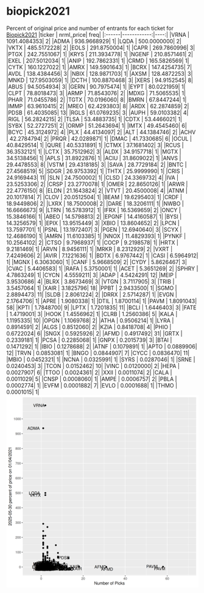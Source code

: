 # biopick2021
Percent of original price and number of entrants for each ticket for [Biopick2021](https://twitter.com/hashtag/Biopick2021)
|ticker |   nrml_price| freq|
|:------|------------:|----:|
|VRNA   | 1091.4084353|    2|
|ADMA   |  936.9668929|    1|
|LQDA   |  500.0000000|    2|
|VKTX   |  485.5172228|    2|
|EOLS   |  291.8750004|    1|
|CAPR   |  269.7860996|    3|
|PTGX   |  242.7551067|    1|
|KRYS   |  211.3934778|    1|
|NGENF  |  210.8571461|    2|
|EXEL   |  207.5012034|    1|
|ANIP   |  192.7862331|    1|
|CRMD   |  165.5826569|    1|
|CYTK   |  160.1227022|    1|
|AMRX   |  149.5901643|    1|
|BCRX   |  147.4254735|    7|
|AVDL   |  138.4384456|    3|
|NBIX   |  128.9871703|    1|
|AXSM   |  128.4872253|    3|
|MNKD   |  127.9503059|    1|
|DCTH   |  100.8870468|    3|
|XERS   |   94.9152545|    8|
|ABUS   |   94.5054934|    3|
|GERN   |   90.7975474|    1|
|EYPT   |   80.0221959|    1|
|CLPT   |   78.8018473|    3|
|ARMP   |   71.8543076|    2|
|MDXG   |   71.5065535|    1|
|PHAR   |   71.0455786|    2|
|TGTX   |   70.0196060|    8|
|BMRN   |   67.8447244|    1|
|IMMP   |   63.9610415|    2|
|MREO   |   62.4293803|    8|
|ARDX   |   62.2874859|    2|
|PDSB   |   61.4035085|   13|
|RGLS   |   61.0769235|    3|
|AUPH   |   59.0103382|    4|
|RIGL   |   56.2824215|    2|
|TLSA   |   53.4883735|    1|
|CDTX   |   53.4466021|    1|
|SYBX   |   52.2727251|    2|
|ORMP   |   51.2643694|    1|
|IMTX   |   49.4545460|    6|
|BCYC   |   45.3124972|    4|
|PLX    |   44.4134097|    2|
|ALT    |   44.1384746|    2|
|ACHV   |   42.2784794|    2|
|PRQR   |   42.0289871|    1|
|DMAC   |   41.7330685|    6|
|OCUL   |   40.8429514|    1|
|QURE   |   40.5331891|    1|
|CTMX   |   37.1681402|    3|
|RCUS   |   36.3532121|    1|
|LCTX   |   35.7512962|    3|
|ALDX   |   34.9157718|    1|
|MGTX   |   34.5138456|    1|
|APLS   |   31.8922876|    1|
|ACIU   |   31.8609022|    1|
|ANVS   |   29.4478553|    8|
|VSTM   |   29.4318185|    3|
|SAVA   |   28.7729184|    2|
|BNTC   |   27.4568519|    5|
|SDGR   |   26.9753392|    1|
|THTX   |   25.9999990|    1|
|CRIS   |   24.9169443|   11|
|SLN    |   24.7500002|    1|
|CLSD   |   24.3369732|    4|
|IVA    |   23.5253306|    2|
|CRSP   |   23.2770078|    1|
|OMER   |   22.8650126|    1|
|ARWR   |   22.4776150|    8|
|ELDN   |   21.1643824|    2|
|VTVT   |   20.4500008|    4|
|ATNM   |   20.1017814|    7|
|CLOV   |   20.0512504|    1|
|BEAM   |   19.6295403|    1|
|CRDF   |   18.9449806|    2|
|LXRX   |   18.7500008|    2|
|DARE   |   18.3206111|    1|
|NWBO   |   16.6666673|    9|
|LTRN   |   16.5783912|    1|
|IFRX   |   16.5369659|    2|
|ONCY   |   15.3846166|    1|
|ABEO   |   14.5798813|    2|
|EPGNF  |   14.4160587|    1|
|BYSI   |   14.3256579|    1|
|EPIX   |   13.9515449|    3|
|XBIO   |   13.8604652|    2|
|LPCN   |   13.7597701|    1|
|PSNL   |   13.1972407|    3|
|PGEN   |   12.6940640|    3|
|SCYX   |   12.4686190|    1|
|AMRN   |   11.6103385|    1|
|NNOX   |   11.4829393|    1|
|PYNKF  |   10.2564102|    2|
|CTSO   |    9.7968937|    1|
|COCP   |    9.2198578|    1|
|HRTX   |    9.2181469|    1|
|ARVN   |    8.9456111|    1|
|MRKR   |    8.2312929|    2|
|VXRT   |    7.4249606|    2|
|AVIR   |    7.1221636|    1|
|BDTX   |    6.9767442|    1|
|CASI   |    6.5964912|    1|
|MGNX   |    6.3063060|    1|
|CANF   |    5.9668509|    2|
|CYDY   |    5.8626467|    3|
|CVAC   |    5.4406583|    1|
|RAFA   |    5.3750001|    1|
|ACET   |    5.3651269|    2|
|SPHRY  |    4.7863249|    1|
|CYCN   |    4.5559211|    3|
|ADAP   |    4.5424291|   12|
|MEIP   |    3.9530686|    4|
|BLRX   |    3.8673469|    3|
|VTGN   |    3.7117905|    3|
|TRIB   |    3.5457064|    1|
|XAIR   |    3.1825796|   18|
|PPBT   |    2.9433500|    1|
|SGMO   |    2.8894473|   11|
|SLDB   |    2.8061224|    2|
|DRRX   |    2.5714287|    1|
|EVGN   |    2.1764706|    1|
|APRE   |    1.9080338|    1|
|DTIL   |    1.8700114|    1|
|PAVM   |    1.8091043|   58|
|KPTI   |    1.7848700|    9|
|LPTX   |    1.7201835|   11|
|BCLI   |    1.6446403|    3|
|FATE   |    1.4719001|    3|
|HOOK   |    1.4556962|    1|
|CLRB   |    1.2560386|    5|
|KALA   |    1.1195335|   10|
|OPGN   |    1.1069768|    2|
|ATHA   |    0.9506214|    1|
|LYRA   |    0.8914591|    2|
|ALGS   |    0.8512060|    2|
|KZIA   |    0.8418708|    4|
|PHIO   |    0.6722024|    6|
|SNGX   |    0.5925926|    2|
|AFMD   |    0.4917492|   31|
|GRTX   |    0.2339181|    1|
|PCSA   |    0.2285068|    1|
|GNPX   |    0.2015739|    3|
|BTAI   |    0.1471292|    1|
|IBIO   |    0.1278688|    2|
|ATNF   |    0.1079891|    1|
|APTO   |    0.0889906|   12|
|TRVN   |    0.0853081|    1|
|BNGO   |    0.0844907|    7|
|CYCC   |    0.0836470|   11|
|MBIO   |    0.0452321|    1|
|NCNA   |    0.0325991|    1|
|SYRS   |    0.0287046|    1|
|SRNE   |    0.0240453|    3|
|TCON   |    0.0152462|   10|
|VINC   |    0.0120000|    2|
|HEPA   |    0.0027907|    6|
|TTOO   |    0.0024361|    2|
|XXII   |    0.0011074|    2|
|CALA   |    0.0011029|    5|
|CNSP   |    0.0008060|    1|
|AMPE   |    0.0006757|    2|
|PBLA   |    0.0002774|    1|
|EVFM   |    0.0001882|    7|
|EVLO   |    0.0001688|    1|
|THMO   |    0.0001015|    1|
![retvspicks](biopicks.png?raw=true)
